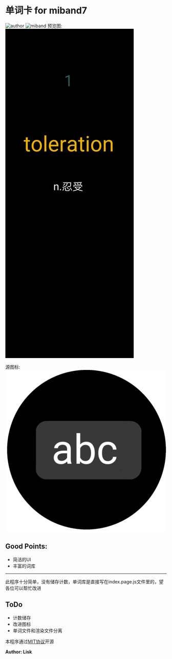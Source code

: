 # 单词卡 for miband7
![author](https://img.shields.io/badge/author-Lisk-green)
![miband](https://img.shields.io/badge/miband-7-blue)
预览图:
![预览图](preview.png)

源图标:
![图标](src.png)

## Good Points:
- 简洁的UI
- 丰富的词库

---

此程序十分简单，没有储存计数，单词库是直接写在index.page.js文件里的，望各位可以帮忙改进

## ToDo
- 计数储存
- 改进图标
- 单词文件和渲染文件分离

本程序通过[MIT协议](https://github.com/Lisk809/word-card/blob/main/LICENSE)开源

**Author: Lisk**
